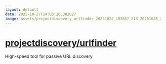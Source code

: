 ```yaml
---
layout: default
date: 2025-10-27T14:00:26.382027
image: assets/projectdiscovery_urlfinder_20251025_193837_218_20251025_230504_dae068--20251026T010553791--cropped.png
---
```


# [projectdiscovery/urlfinder](https://github.com/projectdiscovery/urlfinder/)

High-speed tool for passive URL discovery
